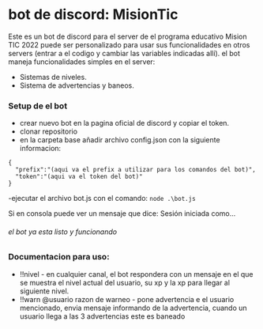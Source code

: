 # bot de discord: MisionTic

Este es un bot de discord para el server de el programa educativo Mision TIC 2022
puede ser personalizado para usar sus funcionalidades en otros servers (entrar a el codigo y cambiar las variables indicadas allí).
el bot maneja funcionalidades simples en el server:

* Sistemas de niveles.
* Sistema de advertencias y baneos.

### Setup de el bot

- crear nuevo bot en la pagina oficial de discord y copiar el token.
- clonar repositorio
- en la carpeta base añadir archivo config.json con la siguiente informacion:
```
{
  "prefix":"(aqui va el prefix a utilizar para los comandos del bot)",
  "token":"(aqui va el token del bot)"
}
```
-ejecutar el archivo bot.js con el comando:
```node .\bot.js```

Si en consola puede ver un mensaje que dice: Sesión iniciada como... 
###### el bot ya esta listo y funcionando 

### Documentacion para uso:

* !!nivel - en cualquier canal, el bot respondera con un mensaje en el que se muestra el nivel actual del usuario, su xp y la xp para llegar al siguiente nivel.
* !!warn @usuario razon de warneo - pone advertencia e el usuario mencionado, envia mensaje informando de la advertencia, cuando un usuario llega a las 3 advertencias este es baneado

